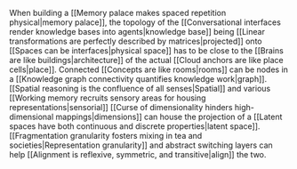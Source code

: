 ---
---

When building a [[Memory palace makes spaced repetition physical|memory palace]], the topology of the [[Conversational interfaces render knowledge bases into agents|knowledge base]] being [[Linear transformations are perfectly described by matrices|projected]] onto [[Spaces can be interfaces|physical space]] has to be close to the [[Brains are like buildings|architecture]] of the actual [[Cloud anchors are like place cells|place]]. Connected [[Concepts are like rooms|rooms]] can be nodes in a [[Knowledge graph connectivity quantifies knowledge work|graph]]. [[Spatial reasoning is the confluence of all senses|Spatial]] and various [[Working memory recruits sensory areas for housing representations|sensorial]] [[Curse of dimensionality hinders high-dimensional mappings|dimensions]] can house the projection of a [[Latent spaces have both continuous and discrete properties|latent space]]. [[Fragmentation granularity fosters mixing in tea and societies|Representation granularity]] and abstract switching layers can help [[Alignment is reflexive, symmetric, and transitive|align]] the two.